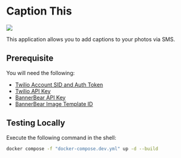 # Caption This

![](./assets/demo.gif)

This application allows you to add captions to your photos via SMS.

## Prerequisite

You will need the following:

- [Twilio Account SID and Auth Token](https://www.twilio.com/console)
- [Twilio API Key](https://www.twilio.com/docs/iam/keys/api-key)
- [BannerBear API Key](https://app.bannerbear.com/projects/)
- [BannerBear Image Template ID](https://app.bannerbear.com/projects/)

## Testing Locally

Execute the following command in the shell:

```sh
docker compose -f "docker-compose.dev.yml" up -d --build
```